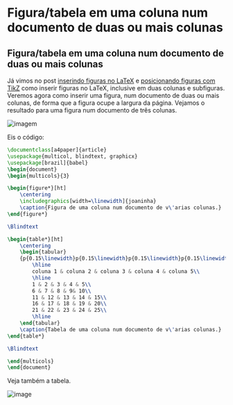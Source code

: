 Figura/tabela em uma coluna num documento de duas ou mais colunas
=================================================================

Figura/tabela em uma coluna num documento de duas ou mais colunas
-----------------------------------------------------------------

Já vimos no post [inserindo figuras no LaTeX] e [posicionando figuras com TikZ] como inserir figuras no LaTeX, inclusive em duas colunas e subfiguras.
Veremos agora como inserir uma figura, num documento de duas ou mais colunas, de forma que a figura ocupe a largura da página.
Vejamos o resultado para uma figura num documento de três colunas.

![imagem](http://3.bp.blogspot.com/--HKoMvUN360/UHtNEDY57VI/AAAAAAAAAjo/ACFBfTAaMEE/s400/figura_duas_colunas01.png)

Eis o código:
```latex
\documentclass[a4paper]{article}
\usepackage{multicol, blindtext, graphicx}
\usepackage[brazil]{babel}
\begin{document}
\begin{multicols}{3}

\begin{figure*}[ht]
    \centering
    \includegraphics[width=\linewidth]{joaninha}
    \caption{Figura de uma coluna num documento de v\'arias colunas.}
\end{figure*}

\Blindtext

\begin{table*}[ht]
    \centering
    \begin{tabular}
    {p{0.15\linewidth}p{0.15\linewidth}p{0.15\linewidth}p{0.15\linewidth}p{0.15\linewidth}}
        \hline
        coluna 1 & coluna 2 & coluna 3 & coluna 4 & coluna 5\\
        \hline
        1 & 2 & 3 & 4 & 5\\
        6 & 7 & 8 & 9& 10\\
        11 & 12 & 13 & 14 & 15\\
        16 & 17 & 18 & 19 & 20\\
        21 & 22 & 23 & 24 & 25\\
        \hline
    \end{tabular}
    \caption{Tabela de uma coluna num documento de v\'arias colunas.}
\end{table*}

\Blindtext

\end{multicols}
\end{document}
```

Veja também a tabela.

![image](http://4.bp.blogspot.com/-_Z2csE9mV5A/UHtNE4CfoGI/AAAAAAAAAjw/IGJfTF6Q1Sk/s400/figura_duas_colunas02.png)


[inserindo figuras no LaTeX]:http://latexbr.blogspot.com.br/2011/07/inserindo-figuras-no-latex.html
[posicionando figuras com TikZ]: http://latexbr.blogspot.com.br/2011/07/posicionando-figuras-com-tikz.html